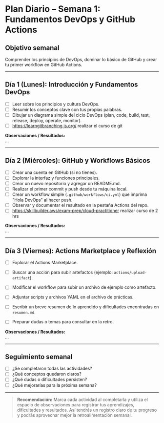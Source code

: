 # Plan Diario – Semana 1: Fundamentos DevOps y GitHub Actions

## Objetivo semanal
Comprender los principios de DevOps, dominar lo básico de GitHub y crear tu primer workflow en GitHub Actions.

---

## Día 1 (Lunes): Introducción y Fundamentos DevOps
- [ ] Leer sobre los principios y cultura DevOps.
- [ ] Resumir los conceptos clave con tus propias palabras.
- [ ] Dibujar un diagrama simple del ciclo DevOps (plan, code, build, test, release, deploy, operate, monitor).
- [ ] https://learngitbranching.js.org/ realizar el curso de git

**Observaciones / Resultados:**  
...

---

## Día 2 (Miércoles): GitHub y Workflows Básicos
- [ ] Crear una cuenta en GitHub (si no tienes).
- [ ] Explorar la interfaz y funciones principales.
- [ ] Crear un nuevo repositorio y agregar un README.md.
- [ ] Realizar el primer commit y push desde tu máquina local.
- [ ] Crear un workflow simple (`.github/workflows/ci.yml`) que imprima "Hola DevOps" al hacer push.
- [ ] Observar y documentar el resultado en la pestaña Actions del repo.
- [ ] https://skillbuilder.aws/exam-prep/cloud-practitioner realizar curso de 2 hrs

**Observaciones / Resultados:**  
...

---

## Día 3 (Viernes): Actions Marketplace y Reflexión
- [ ] Explorar el Actions Marketplace.
- [ ] Buscar una acción para subir artefactos (ejemplo: `actions/upload-artifact`).
- [ ] Modificar el workflow para subir un archivo de ejemplo como artefacto.
- [ ] Adjuntar scripts y archivos YAML en el archivo de prácticas.
- [ ] Escribir un breve resumen de lo aprendido y dificultades encontradas en `resumen.md`.
- [ ] Preparar dudas o temas para consultar en la retro.


**Observaciones / Resultados:**  
...

---

## Seguimiento semanal
- [ ] ¿Se completaron todas las actividades?
- [ ] ¿Qué conceptos quedaron claros?
- [ ] ¿Qué dudas o dificultades persisten?
- [ ] ¿Qué mejorarías para la próxima semana?

---

> **Recomendación:** Marca cada actividad al completarla y utiliza el espacio de observaciones para registrar tus aprendizajes, dificultades y resultados. Así tendrás un registro claro de tu progreso y podrás aprovechar mejor la retroalimentación semanal.